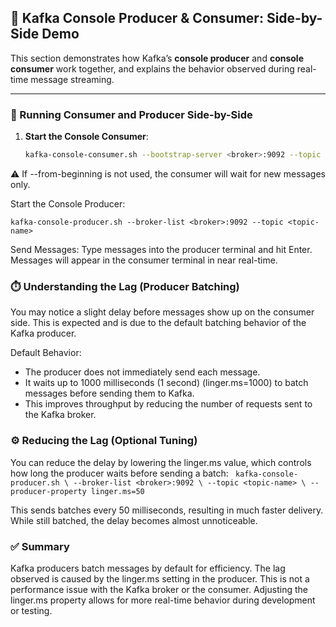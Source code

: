 ## 📝 Kafka Console Producer & Consumer: Side-by-Side Demo

This section demonstrates how Kafka’s **console producer** and **console consumer** work together, and explains the behavior observed during real-time message streaming.

---

### 🔄 Running Consumer and Producer Side-by-Side

1. **Start the Console Consumer**:
   ```bash
   kafka-console-consumer.sh --bootstrap-server <broker>:9092 --topic <topic-name>
⚠️ If --from-beginning is not used, the consumer will wait for new messages only.

Start the Console Producer:

`kafka-console-producer.sh --broker-list <broker>:9092 --topic <topic-name>`

Send Messages:
Type messages into the producer terminal and hit Enter.
Messages will appear in the consumer terminal in near real-time.

### ⏱️ Understanding the Lag (Producer Batching)
You may notice a slight delay before messages show up on the consumer side. This is expected and is due to the default batching behavior of the Kafka producer.

Default Behavior:
- The producer does not immediately send each message.
- It waits up to 1000 milliseconds (1 second) (linger.ms=1000) to batch messages before sending them to Kafka.
- This improves throughput by reducing the number of requests sent to the Kafka broker.

### ⚙️ Reducing the Lag (Optional Tuning)
You can reduce the delay by lowering the linger.ms value, which controls how long the producer waits before sending a batch:
`
kafka-console-producer.sh \
--broker-list <broker>:9092 \
--topic <topic-name> \
--producer-property linger.ms=50`

This sends batches every 50 milliseconds, resulting in much faster delivery. While still batched, the delay becomes almost unnoticeable.

### ✅ Summary
Kafka producers batch messages by default for efficiency.
The lag observed is caused by the linger.ms setting in the producer.
This is not a performance issue with the Kafka broker or the consumer.
Adjusting the linger.ms property allows for more real-time behavior during development or testing.